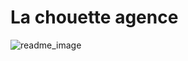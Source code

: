 # La chouette agence

![readme_image](https://user-images.githubusercontent.com/50677355/80456661-478ac880-892e-11ea-8eb2-60bd94cec2a5.png)
